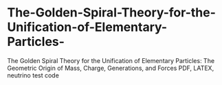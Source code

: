 # The-Golden-Spiral-Theory-for-the-Unification-of-Elementary-Particles-
The Golden Spiral Theory for the Unification of Elementary Particles: The  Geometric Origin of Mass, Charge, Generations, and Forces
PDF, LATEX, neutrino test code
